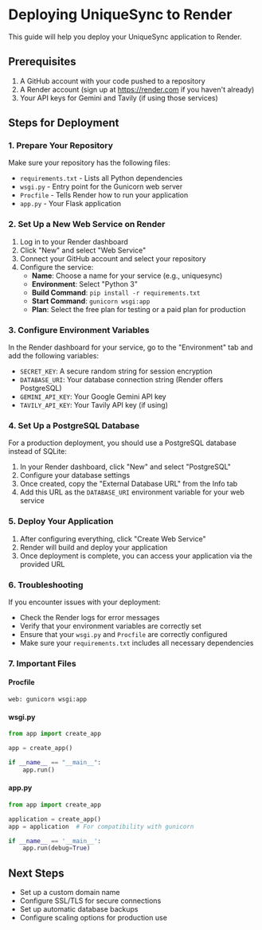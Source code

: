 # Deploying UniqueSync to Render

This guide will help you deploy your UniqueSync application to Render.

## Prerequisites

1. A GitHub account with your code pushed to a repository
2. A Render account (sign up at https://render.com if you haven't already)
3. Your API keys for Gemini and Tavily (if using those services)

## Steps for Deployment

### 1. Prepare Your Repository

Make sure your repository has the following files:

- `requirements.txt` - Lists all Python dependencies
- `wsgi.py` - Entry point for the Gunicorn web server
- `Procfile` - Tells Render how to run your application
- `app.py` - Your Flask application

### 2. Set Up a New Web Service on Render

1. Log in to your Render dashboard
2. Click "New" and select "Web Service"
3. Connect your GitHub account and select your repository
4. Configure the service:
   - **Name**: Choose a name for your service (e.g., uniquesync)
   - **Environment**: Select "Python 3"
   - **Build Command**: `pip install -r requirements.txt`
   - **Start Command**: `gunicorn wsgi:app`
   - **Plan**: Select the free plan for testing or a paid plan for production

### 3. Configure Environment Variables

In the Render dashboard for your service, go to the "Environment" tab and add the following variables:

- `SECRET_KEY`: A secure random string for session encryption
- `DATABASE_URI`: Your database connection string (Render offers PostgreSQL)
- `GEMINI_API_KEY`: Your Google Gemini API key
- `TAVILY_API_KEY`: Your Tavily API key (if using)

### 4. Set Up a PostgreSQL Database

For a production deployment, you should use a PostgreSQL database instead of SQLite:

1. In your Render dashboard, click "New" and select "PostgreSQL"
2. Configure your database settings
3. Once created, copy the "External Database URL" from the Info tab
4. Add this URL as the `DATABASE_URI` environment variable for your web service

### 5. Deploy Your Application

1. After configuring everything, click "Create Web Service"
2. Render will build and deploy your application
3. Once deployment is complete, you can access your application via the provided URL

### 6. Troubleshooting

If you encounter issues with your deployment:

- Check the Render logs for error messages
- Verify that your environment variables are correctly set
- Ensure that your `wsgi.py` and `Procfile` are correctly configured
- Make sure your `requirements.txt` includes all necessary dependencies

### 7. Important Files

#### Procfile
```
web: gunicorn wsgi:app
```

#### wsgi.py
```python
from app import create_app

app = create_app()

if __name__ == "__main__":
    app.run()
```

#### app.py
```python
from app import create_app

application = create_app()
app = application  # For compatibility with gunicorn

if __name__ == '__main__':
    app.run(debug=True)
```

## Next Steps

- Set up a custom domain name
- Configure SSL/TLS for secure connections
- Set up automatic database backups
- Configure scaling options for production use 